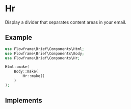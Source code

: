 # Hr

Display a divider that separates content areas in your email.

## Example

```php
use Flowframe\Brief\Components\Html;
use Flowframe\Brief\Components\Body;
use Flowframe\Brief\Components\Hr;

Html::make(
    Body::make(
        Hr::make()
    )
);
```

## Implements

<!-- @include: @/snippets/styles-interface.md -->

<!-- @include: @/snippets/void-component-interface.md -->
